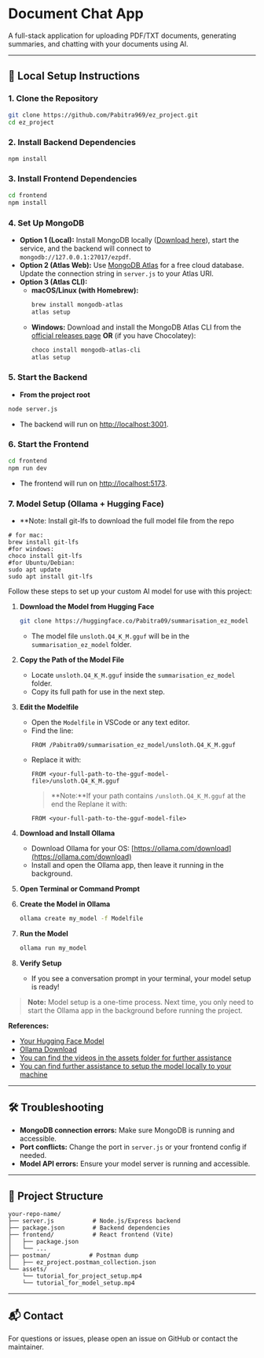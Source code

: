 # Document Chat App

A full-stack application for uploading PDF/TXT documents, generating summaries, and chatting with your documents using AI.

---

## 🚀 Local Setup Instructions

### 1. **Clone the Repository**
```bash
git clone https://github.com/Pabitra969/ez_project.git
cd ez_project
```

### 2. **Install Backend Dependencies**
```bash
npm install
```

### 3. **Install Frontend Dependencies**
```bash
cd frontend
npm install
```

### 4. **Set Up MongoDB**
- **Option 1 (Local):** Install MongoDB locally ([Download here](https://www.mongodb.com/try/download/community)), start the service, and the backend will connect to `mongodb://127.0.0.1:27017/ezpdf`.
- **Option 2 (Atlas Web):** Use [MongoDB Atlas](https://www.mongodb.com/cloud/atlas) for a free cloud database. Update the connection string in `server.js` to your Atlas URI.
- **Option 3 (Atlas CLI):**
  - **macOS/Linux (with Homebrew):**
    ```bash
    brew install mongodb-atlas
    atlas setup
    ```
  - **Windows:**
    Download and install the MongoDB Atlas CLI from the [official releases page](https://www.mongodb.com/try/download/atlas-cli)
    **OR** (if you have Chocolatey):
    ```powershell
    choco install mongodb-atlas-cli
    atlas setup
    ```

### 5. **Start the Backend**
- **From the project root**
```bash
node server.js
```
- The backend will run on [http://localhost:3001](http://localhost:3001).

### 6. **Start the Frontend**
```bash
cd frontend
npm run dev
```
- The frontend will run on [http://localhost:5173](http://localhost:5173).

### 7. **Model Setup (Ollama + Hugging Face)**
- **Note: Install git-lfs to download the full model file from the repo
```
# for mac:
brew install git-lfs
#for windows:
choco install git-lfs
#for Ubuntu/Debian:
sudo apt update
sudo apt install git-lfs
```

Follow these steps to set up your custom AI model for use with this project:

1. **Download the Model from Hugging Face**
   ```bash
   git clone https://huggingface.co/Pabitra09/summarisation_ez_model
   ```
   - The model file `unsloth.Q4_K_M.gguf` will be in the `summarisation_ez_model` folder.

2. **Copy the Path of the Model File**
   - Locate `unsloth.Q4_K_M.gguf` inside the `summarisation_ez_model` folder.
   - Copy its full path for use in the next step.

3. **Edit the Modelfile**
   - Open the `Modelfile` in VSCode or any text editor.
   - Find the line:
     ```
     FROM /Pabitra09/summarisation_ez_model/unsloth.Q4_K_M.gguf
     ```
   - Replace it with:
     ```
     FROM <your-full-path-to-the-gguf-model-file>/unsloth.Q4_K_M.gguf
     ```
     > **Note:**If your path contains `/unsloth.Q4_K_M.gguf` at the end the Replane it with:
     ```
     FROM <your-full-path-to-the-gguf-model-file>
     ```

4. **Download and Install Ollama**
   - Download Ollama for your OS: [https://ollama.com/download](https://ollama.com/download)
   - Install and open the Ollama app, then leave it running in the background.

5. **Open Terminal or Command Prompt**

6. **Create the Model in Ollama**
   ```bash
   ollama create my_model -f Modelfile
   ```

7. **Run the Model**
   ```bash
   ollama run my_model
   ```

8. **Verify Setup**
   - If you see a conversation prompt in your terminal, your model setup is ready!

> **Note:** Model setup is a one-time process. Next time, you only need to start the Ollama app in the background before running the project.

**References:**
- [Your Hugging Face Model](https://huggingface.co/Pabitra09/summarisation_ez_model)
- [Ollama Download](https://ollama.com/download)
- [You can find the videos in the assets folder for further assistance](assets/tutorial_for_project_setup.mp4)
- [You can find further assistance to setup the model locally to your machine](assets/tutorail_for_model_setup.mp4)

---

## 🛠️ Troubleshooting

- **MongoDB connection errors:** Make sure MongoDB is running and accessible.
- **Port conflicts:** Change the port in `server.js` or your frontend config if needed.
- **Model API errors:** Ensure your model server is running and accessible.

---

## 📄 Project Structure

```
your-repo-name/
├── server.js           # Node.js/Express backend
├── package.json        # Backend dependencies
├── frontend/           # React frontend (Vite)
│   ├── package.json
│   └── ...
├── postman/           # Postman dump
│   ├── ez_project.postman_collection.json
└── assets/
    └── tutorial_for_project_setup.mp4
    └── tutorial_for_model_setup.mp4
```

---

## 📬 Contact

For questions or issues, please open an issue on GitHub or contact the maintainer. 

